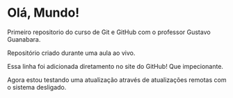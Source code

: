 # Olá, Mundo!
 Primeiro repositorio do curso de Git e GitHub com o professor Gustavo Guanabara.

 Repositório criado durante uma aula ao vivo.

Essa linha foi adicionada diretamento no site do GitHub!  Que impecionante.

Agora estou testando uma atualização através de atualizações remotas com o sistema desligado.

